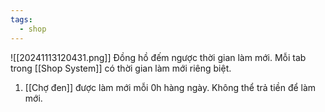 ```yaml
---
tags:
  - shop
---
```

![[20241113120431.png]]
Đồng hồ đếm ngược thời gian làm mới. 
Mỗi tab trong [[Shop System]] có thời gian làm mới riêng biệt. 

1. [[Chợ đen]] được làm mới mỗi 0h hàng ngày. Không thể trả tiền để làm mới.